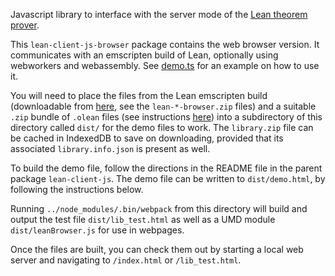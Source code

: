 Javascript library to interface with the server mode of the [Lean theorem prover](https://leanprover.github.io/).

This `lean-client-js-browser` package contains the web browser version.  It communicates with an emscripten build of Lean, optionally using webworkers and webassembly.  See [demo.ts](./demo.ts) for an example on how to use it.

You will need to place the files from the Lean emscripten build (downloadable from [here](https://github.com/leanprover-community/lean-nightly/releases), see the `lean-*-browser.zip` files) and a suitable `.zip` bundle of `.olean` files (see instructions [here](https://github.com/bryangingechen/lean-web-editor/#creating-a-customized-libraryzip)) into a subdirectory of this directory called `dist/` for the demo files to work. The `library.zip` file can be cached in IndexedDB to save on downloading, provided that its associated `library.info.json` is present as well.

To build the demo file, follow the directions in the README file in the parent package `lean-client-js`. The demo file can be written to `dist/demo.html`, by following the instructions below.

Running `../node_modules/.bin/webpack` from this directory will build and output the test file `dist/lib_test.html` as well as a UMD module `dist/leanBrowser.js` for use in webpages.

Once the files are built, you can check them out by starting a local web server and navigating to `/index.html` or `/lib_test.html`.
